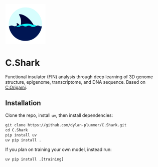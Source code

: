 <img src="images/icon.png" alt="SCORE logo" width="128"/>

# C.Shark
Functional insulator (FIN) analysis through deep learning of 3D genome structure, epigenome, transcriptome, and DNA sequence. Based on [C.Origami](https://github.com/tanjimin/C.Origami).

## Installation

Clone the repo, install `uv`, then install dependencies:

```
git clone https://github.com/dylan-plummer/C.Shark.git
cd C.Shark
pip install uv
uv pip install .
```

If you plan on training your own model, instead run:

```
uv pip install .[training]
```


